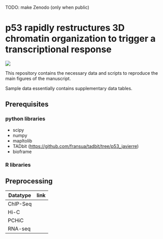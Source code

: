 TODO: make Zenodo (only when public)

# p53 rapidly restructures 3D chromatin organization to trigger a transcriptional response

![](https://github.com/JavierreLab/p53/assets/106498/c485c9ec-c9d2-4838-89a5-89c783b1ac26)


This repository contains the necessary data and scripts to reproduce the main figures of the  manuscript.

Sample data essentially contains supplementary data tables.

## Prerequisites

### python libraries

 - scipy
 - numpy
 - mapltolib
 - TADbit (https://github.com/fransua/tadbit/tree/p53_javierre)
 - bioframe

### R libraries

## Preprocessing

| Datatype | link |
|----------|------|
| ChIP-Seq | |
| Hi-C     | |
| PCHiC    | |
| RNA-seq  | |
